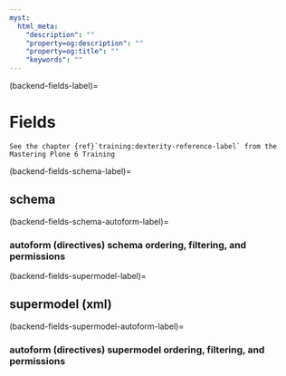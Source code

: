 ```yaml
---
myst:
  html_meta:
    "description": ""
    "property=og:description": ""
    "property=og:title": ""
    "keywords": ""
---
```


(backend-fields-label)=

# Fields

```{seealso}
See the chapter {ref}`training:dexterity-reference-label` from the Mastering Plone 6 Training
```

(backend-fields-schema-label)=

## schema


(backend-fields-schema-autoform-label)=

### autoform (directives) schema ordering, filtering, and permissions


(backend-fields-supermodel-label)=

## supermodel (xml)


(backend-fields-supermodel-autoform-label)=

### autoform (directives) supermodel ordering, filtering, and permissions
